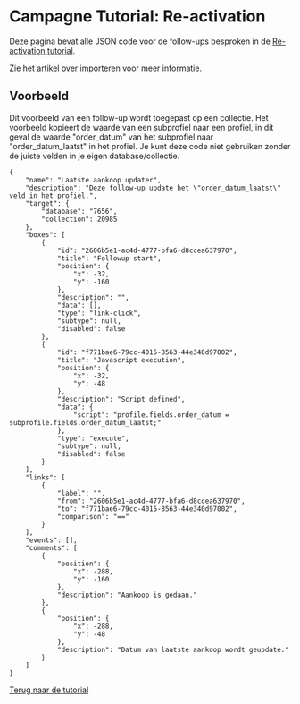 # Campagne Tutorial: Re-activation

Deze pagina bevat alle JSON code voor de follow-ups besproken in de 
[Re-activation tutorial](./campaign-tutorial-reactivation). 

Zie het [artikel over importeren](./followups-importing-exporting) voor meer informatie.

## Voorbeeld

Dit voorbeeld van een follow-up wordt toegepast op een collectie. 
Het voorbeeld kopieert de waarde van een subprofiel naar een profiel, in dit geval 
de waarde "order_datum" van het subprofiel naar "order_datum_laatst" in het profiel.
Je kunt deze code niet gebruiken zonder de juiste velden in je eigen database/collectie.

```
{
    "name": "Laatste aankoop updater",
    "description": "Deze follow-up update het \"order_datum_laatst\"  veld in het profiel.",
    "target": {
        "database": "7656",
        "collection": 20985
    },
    "boxes": [
        {
            "id": "2606b5e1-ac4d-4777-bfa6-d8ccea637970",
            "title": "Followup start",
            "position": {
                "x": -32,
                "y": -160
            },
            "description": "",
            "data": [],
            "type": "link-click",
            "subtype": null,
            "disabled": false
        },
        {
            "id": "f771bae6-79cc-4015-8563-44e340d97002",
            "title": "Javascript execution",
            "position": {
                "x": -32,
                "y": -48
            },
            "description": "Script defined",
            "data": {
                "script": "profile.fields.order_datum = subprofile.fields.order_datum_laatst;"
            },
            "type": "execute",
            "subtype": null,
            "disabled": false
        }
    ],
    "links": [
        {
            "label": "",
            "from": "2606b5e1-ac4d-4777-bfa6-d8ccea637970",
            "to": "f771bae6-79cc-4015-8563-44e340d97002",
            "comparison": "=="
        }
    ],
    "events": [],
    "comments": [
        {
            "position": {
                "x": -288,
                "y": -160
            },
            "description": "Aankoop is gedaan."
        },
        {
            "position": {
                "x": -288,
                "y": -48
            },
            "description": "Datum van laatste aankoop wordt geupdate."
        }
    ]
}
```

[Terug naar de tutorial](./campaign-tutorial-reactivation)
